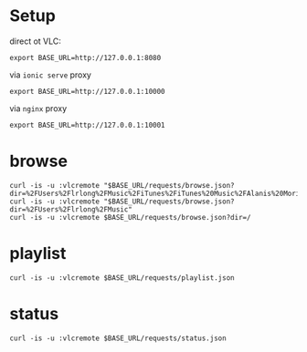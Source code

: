 


Setup
=====

direct ot VLC:
```
export BASE_URL=http://127.0.0.1:8080
```

via `ionic serve` proxy
```
export BASE_URL=http://127.0.0.1:10000
```

via `nginx` proxy
```
export BASE_URL=http://127.0.0.1:10001
```


browse
======

```
curl -is -u :vlcremote "$BASE_URL/requests/browse.json?dir=%2FUsers%2Flrlong%2FMusic%2FiTunes%2FiTunes%20Music%2FAlanis%20Morissette%2FJagged%20Little%20Pill"
curl -is -u :vlcremote "$BASE_URL/requests/browse.json?dir=%2FUsers%2Flrlong%2FMusic"
curl -is -u :vlcremote $BASE_URL/requests/browse.json?dir=/
```

playlist
========

```
curl -is -u :vlcremote $BASE_URL/requests/playlist.json
```

status
======


```
curl -is -u :vlcremote $BASE_URL/requests/status.json
```


